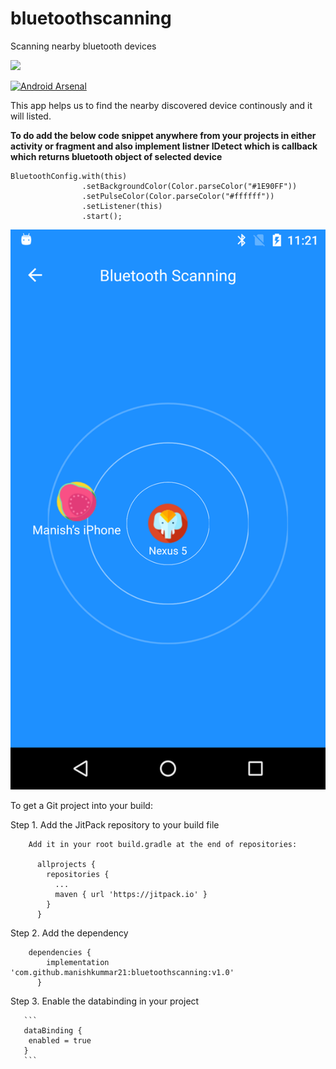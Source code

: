# bluetoothscanning
Scanning nearby bluetooth devices

[![](https://jitpack.io/v/manishkummar21/bluetoothscanning.svg)](https://jitpack.io/#manishkummar21/bluetoothscanning)

[![Android Arsenal]( https://img.shields.io/badge/Android%20Arsenal-Bluetooth%20Scanning-green.svg?style=flat )]( https://android-arsenal.com/details/1/7715 )

This app helps us to find the nearby discovered device continously and it will listed.

**To do add the below code snippet anywhere from your projects in either activity or fragment and also implement listner IDetect which is callback which returns bluetooth object of selected device**


```
BluetoothConfig.with(this)
                .setBackgroundColor(Color.parseColor("#1E90FF"))
                .setPulseColor(Color.parseColor("#ffffff"))
                .setListener(this)
                .start();
```		


![Screenshot](scanning_image.png)


To get a Git project into your build:

Step 1. Add the JitPack repository to your build file

        Add it in your root build.gradle at the end of repositories:

          allprojects {
            repositories {
              ...
              maven { url 'https://jitpack.io' }
            }
          }

Step 2. Add the dependency
        
        dependencies {
	        implementation 'com.github.manishkummar21:bluetoothscanning:v1.0'
	      }
	      
Step 3. Enable the databinding in your project

       ```
       dataBinding {
        enabled = true
       }
       ```
	      





